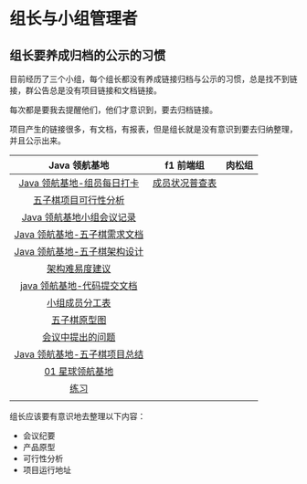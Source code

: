 # 组长与小组管理者

## 组长要养成归档的公示的习惯

目前经历了三个小组，每个组长都没有养成链接归档与公示的习惯，总是找不到链接，群公告总是没有项目链接和文档链接。

每次都是要我去提醒他们，他们才意识到，要去归档链接。

项目产生的链接很多，有文档，有报表，但是组长就是没有意识到要去归纳整理，并且公示出来。

|                                                  Java 领航基地                                                  |                           f1 前端组                           | 肉松组 |
| :-------------------------------------------------------------------------------------------------------------: | :-----------------------------------------------------------: | :----: |
|              [Java 领航基地-组员每日打卡](https://docs.qq.com/sheet/DZGdRbHJrdEhTdlJE?tab=BB08J2)               | [成员状况普查表](https://docs.qq.com/sheet/DYlN6bmR6S2pySkJL) |
|                        [五子棋项目可行性分析](https://docs.qq.com/doc/DRU5LWEJ3ZFZFcWto)                        |                                                               |        |
|                     [Java 领航基地小组会议记录](https://docs.qq.com/doc/DZk5zdURnT1BRU3hP)                      |                                                               |        |
|                    [Java 领航基地-五子棋需求文档](https://docs.qq.com/doc/DTmxQZkl4QVFYQmp2)                    |                                                               |        |
|                    [Java 领航基地-五子棋架构设计](https://docs.qq.com/doc/DTktXUnFqQWlZUkFn)                    |                                                               |        |
|                           [架构难易度建议](https://docs.qq.com/doc/DZkZRUGJXVk9kVlN5)                           |                                                               |        |
|                     [java 领航基地-代码提交文档](https://docs.qq.com/doc/DTkVERXBDRHhXS1lY)                     |                                                               |        |
|                           [小组成员分工表](https://docs.qq.com/doc/DZktsZGZPck90YWpx)                           |                                                               |        |
| [五子棋原型图](https://modao.cc/proto/33Gg5BFUs9rje6qIQjbK4Y/sharing?view_mode=device&screen=rbpU5we7Nb6m9wndF) |                                                               |        |
|                          [会议中提出的问题](https://docs.qq.com/doc/DZmNMZm5nQXJ4cFBm)                          |                                                               |        |
|                    [Java 领航基地-五子棋项目总结](https://docs.qq.com/doc/DVHlQdk1tb0JkemRD)                    |                                                               |        |
|                               [01 星球领航基地](https://gitee.com/linghangbase01)                               |                                                               |        |
|                                [练习](https://docs.qq.com/doc/DS1JLRm11VUxCbGN5)                                |                                                               |        |
|                                                                                                                 |                                                               |        |

组长应该要有意识地去整理以下内容：

- 会议纪要
- 产品原型
- 可行性分析
- 项目运行地址
